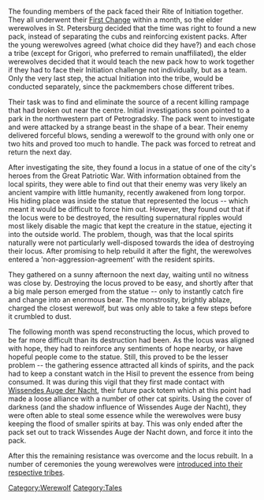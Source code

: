 The founding members of the pack faced their Rite of Initiation
together. They all underwent their [First
Change](First_Change "wikilink") within a month, so the elder werewolves
in St. Petersburg decided that the time was right to found a new pack,
instead of separating the cubs and reinforcing existent packs. After the
young werewolves agreed (what choice did they have?) and each chose a
tribe (except for Grigori, who preferred to remain unaffiliated), the
elder werewolves decided that it would teach the new pack how to work
together if they had to face their Initiation challenge not
individually, but as a team. Only the very last step, the actual
Initiation into the tribe, would be conducted separately, since the
packmembers chose different tribes.

Their task was to find and eliminate the source of a recent killing
rampage that had broken out near the centre. Initial investigations soon
pointed to a park in the northwestern part of Petrogradsky. The pack
went to investigate and were attacked by a strange beast in the shape of
a bear. Their enemy delivered forceful blows, sending a werewolf to the
ground with only one or two hits and proved too much to handle. The pack
was forced to retreat and return the next day.

After investigating the site, they found a locus in a statue of one of
the city's heroes from the Great Patriotic War. With information
obtained from the local spirits, they were able to find out that their
enemy was very likely an ancient vampire with little humanity, recently
awakened from long torpor. His hiding place was inside the statue that
represented the locus -- which meant it would be difficult to force him
out. However, they found out that if the locus were to be destroyed, the
resulting supernatural ripples would most likely disable the magic that
kept the creature in the statue, ejecting it into the outside world. The
problem, though, was that the local spirits naturally were not
particularly well-disposed towards the idea of destroying their locus.
After promising to help rebuild it after the fight, the werewolves
entered a 'non-aggression-agreement' with the resident spirits.

They gathered on a sunny afternoon the next day, waiting until no
witness was close by. Destroying the locus proved to be easy, and
shortly after that a big male person emerged from the statue -- only to
instantly catch fire and change into an enormous bear. The monstrosity,
brightly ablaze, charged the closest werewolf, but was only able to take
a few steps before it crumbled to dust.

The following month was spend reconstructing the locus, which proved to
be far more difficult than its destruction had been. As the locus was
aligned with hope, they had to reinforce any sentiments of hope nearby,
or have hopeful people come to the statue. Still, this proved to be the
lesser problem -- the gathering essence attracted all kinds of spirits,
and the pack had to keep a constant watch in the Hisil to prevent the
essence from being consumed. It was during this vigil that they first
made contact with [Wissendes Auge der
Nacht](Wissendes_Auge_der_Nacht "wikilink"), their future pack totem
which at this point had made a loose alliance with a number of other cat
spirits. Using the cover of darkness (and the shadow influence of
Wissendes Auge der Nacht), they were often able to steal some essence
while the werewolves were busy keeping the flood of smaller spirits at
bay. This was only ended after the pack set out to track Wissendes Auge
der Nacht down, and force it into the pack.

After this the remaining resistance was overcome and the locus rebuilt.
In a number of ceremonies the young werewolves were [introduced into
their respective tribes](Tribe_Initiations "wikilink").

[Category:Werewolf](Category:Werewolf "wikilink")
[Category:Tales](Category:Tales "wikilink")